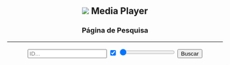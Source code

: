 <script src="core.js"></script>

## <span style="display:block;text-align:center;"> ![](https://fcasfs-of.cloud-fs.net/Icon/mdpl.png)    Media Player </span>

<div style="text-align:center;font-weight:bold;"><h3>Página de Pesquisa</h3></div>
<hr/>
<div class="llk" style="width: 100%;  text-align: center;">
<form class="busca" action="https://fcasfs-of.cloud-fs.net/player/">
  <input type="text" value="" placeholder="ID..." id="textidf" name="fileID"/>
  <label class="container" data-tooltip="Visualização" data-flow="top">
    <input type="checkbox" checked="true" valeu="true" name="fileView"/>
    <span class="checkmark"></span></label>
  <label class="range" data-tooltip="Posição" data-flow="bottom"><span>  </span>
    <input type="range" min="1" max="99" value="1" name="select" id="fileSelect"/>
    <span class="value" style="color:#000;"></span>
  </label>
  <button type="submit" value="Buscar">Buscar</button>
</form>
</div>

<script>
  progressScriptfile("#fileSelect",".value");
</script>

<br/><br/>
